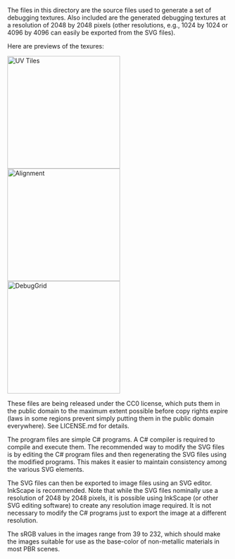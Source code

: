 The files in this directory are the source files used to generate a set of
debugging textures. Also included are the generated debugging textures at a
resolution of 2048 by 2048 pixels (other resolutions, e.g., 1024 by 1024 or
4096 by 4096 can easily be exported from the SVG files).

Here are previews of the texures:

<img src="tex_DebugUVTiles.png" alt="UV Tiles" width="256"/>
<img src="tex_DebugAlignment.png" alt="Alignment" width="256"/>
<img src="tex_DebugGrid.png" alt="DebugGrid" width="256"/>

These files are being released under the CC0 license, which puts them in the
public domain to the maximum extent possible before copy rights expire (laws in
some regions prevent simply putting them in the public domain everywhere). See
LICENSE.md for details.

The program files are simple C# programs. A C# compiler is required to compile
and execute them. The recommended way to modify the SVG files is by editing the
C# program files and then regenerating the SVG files using the modified
programs. This makes it easier to maintain consistency among the various SVG
elements.

The SVG files can then be exported to image files using an SVG editor. InkScape
is recommended. Note that while the SVG files nominally use a resolution of 2048
by 2048 pixels, it is possible using InkScape (or other SVG editing software) to
create any resolution image required. It is not necessary to modify the C#
programs just to export the image at a different resolution.

The sRGB values in the images range from 39 to 232, which should make the images
suitable for use as the base-color of non-metallic materials in most PBR scenes.

